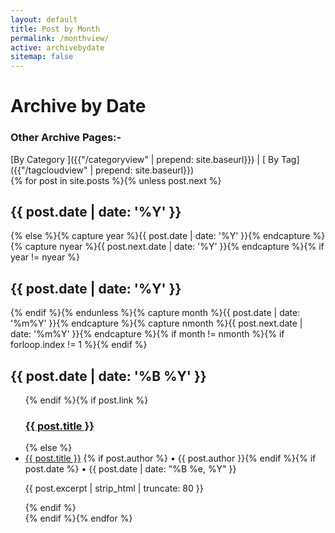 ```yaml
---
layout: default
title: Post by Month
permalink: /monthview/
active: archivebydate
sitemap: false
---
```

<h1>Archive by Date</h1>

<h3>Other Archive Pages:- </h3>[By Category ]({{"/categoryview" | prepend: site.baseurl}}) | [ By Tag]({{"/tagcloudview" | prepend: site.baseurl}})

<div id="index">
{% for post in site.posts %}{% unless post.next %}<h2 class="archivetitletopbottom">{{ post.date | date: '%Y' }}</h2>{% else %}{% capture year %}{{ post.date | date: '%Y' }}{% endcapture %}{% capture nyear %}{{ post.next.date | date: '%Y' }}{% endcapture %}{% if year != nyear %}<h2 class="archivetitletopbottom">{{ post.date | date: '%Y' }}</h2>{% endif %}{% endunless %}{% capture month %}{{ post.date | date: '%m%Y' }}{% endcapture %}{% capture nmonth %}{{ post.next.date | date: '%m%Y' }}{% endcapture %}{% if month != nmonth %}{% if forloop.index != 1 %}</ul>{% endif %}<h2 class="archivetitle">{{ post.date | date: '%B %Y' }}</h2><ul>{% endif %}{% if post.link %}<h3 class="link-post"><a href="{{ site.baseurl }}{{ post.url }}" title="{{ post.title }}">{{ post.title }}</a><a href="{{ post.link }}" target="_blank" title="{{ post.title }}"></a></h3>{% else %}<li><a href="{{ post.url | prepend: site.baseurl }}">{{ post.title }}</a> {% if post.author %} • {{ post.author }}{% endif %}{% if post.date %} • {{ post.date | date: "%B %e, %Y" }}<p>{{ post.excerpt | strip_html | truncate: 80 }}</p>{% endif %}</li>{% endif %}{% endfor %}</ul></div>